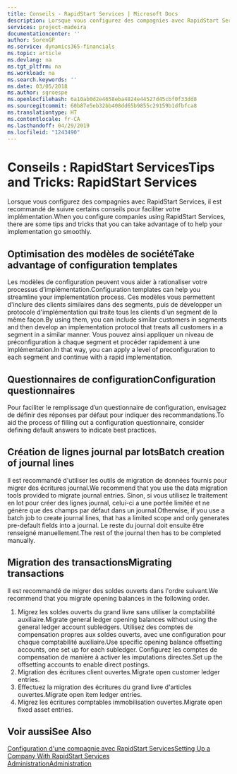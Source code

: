 ```yaml
---
title: Conseils - RapidStart Services | Microsoft Docs
description: Lorsque vous configurez des compagnies avec RapidStart Services, il est recommandé de suivre certains conseils pour faciliter votre implémentation.
services: project-madeira
documentationcenter: ''
author: SorenGP
ms.service: dynamics365-financials
ms.topic: article
ms.devlang: na
ms.tgt_pltfrm: na
ms.workload: na
ms.search.keywords: ''
ms.date: 03/05/2018
ms.author: sgroespe
ms.openlocfilehash: 6a10ab0d2e4658eba4824e44527d45cbf0f33dd8
ms.sourcegitcommit: 60b87e5eb32bb408dd65b9855c29159b1dfbfca8
ms.translationtype: HT
ms.contentlocale: fr-CA
ms.lasthandoff: 04/29/2019
ms.locfileid: "1243490"
---
```

# <a name="tips-and-tricks-rapidstart-services"></a><span data-ttu-id="67ffe-103">Conseils : RapidStart Services</span><span class="sxs-lookup"><span data-stu-id="67ffe-103">Tips and Tricks: RapidStart Services</span></span>
<span data-ttu-id="67ffe-104">Lorsque vous configurez des compagnies avec RapidStart Services, il est recommandé de suivre certains conseils pour faciliter votre implémentation.</span><span class="sxs-lookup"><span data-stu-id="67ffe-104">When you configure companies using RapidStart Services, there are some tips and tricks that you can take advantage of to help your implementation go smoothly.</span></span>  

## <a name="take-advantage-of-configuration-templates"></a><span data-ttu-id="67ffe-105">Optimisation des modèles de société</span><span class="sxs-lookup"><span data-stu-id="67ffe-105">Take advantage of configuration templates</span></span>  
<span data-ttu-id="67ffe-106">Les modèles de configuration peuvent vous aider à rationaliser votre processus d’implémentation.</span><span class="sxs-lookup"><span data-stu-id="67ffe-106">Configuration templates can help you streamline your implementation process.</span></span> <span data-ttu-id="67ffe-107">Ces modèles vous permettent d'inclure des clients similaires dans des segments, puis de développer un protocole d'implémentation qui traite tous les clients d'un segment de la même façon.</span><span class="sxs-lookup"><span data-stu-id="67ffe-107">By using them, you can include similar customers in segments and then develop an implementation protocol that treats all customers in a segment in a similar manner.</span></span> <span data-ttu-id="67ffe-108">Vous pouvez ainsi appliquer un niveau de préconfiguration à chaque segment et procéder rapidement à une implémentation.</span><span class="sxs-lookup"><span data-stu-id="67ffe-108">In that way, you can apply a level of preconfiguration to each segment and continue with a rapid implementation.</span></span>  

## <a name="configuration-questionnaires"></a><span data-ttu-id="67ffe-109">Questionnaires de configuration</span><span class="sxs-lookup"><span data-stu-id="67ffe-109">Configuration questionnaires</span></span>  
<span data-ttu-id="67ffe-110">Pour faciliter le remplissage d’un questionnaire de configuration, envisagez de définir des réponses par défaut pour indiquer des recommandations.</span><span class="sxs-lookup"><span data-stu-id="67ffe-110">To aid the process of filling out a configuration questionnaire, consider defining default answers to indicate best practices.</span></span>  

## <a name="batch-creation-of-journal-lines"></a><span data-ttu-id="67ffe-111">Création de lignes journal par lots</span><span class="sxs-lookup"><span data-stu-id="67ffe-111">Batch creation of journal lines</span></span>  
<span data-ttu-id="67ffe-112">Il est recommandé d'utiliser les outils de migration de données fournis pour migrer des écritures journal.</span><span class="sxs-lookup"><span data-stu-id="67ffe-112">We recommend that you use the data migration tools provided to migrate journal entries.</span></span> <span data-ttu-id="67ffe-113">Sinon, si vous utilisez le traitement en lot pour créer des lignes journal, celui-ci a une portée limitée et ne génère que des champs par défaut dans un journal.</span><span class="sxs-lookup"><span data-stu-id="67ffe-113">Otherwise, if you use a batch job to create journal lines, that has a limited scope and only generates pre-default fields into a journal.</span></span> <span data-ttu-id="67ffe-114">Le reste du journal doit ensuite être renseigné manuellement.</span><span class="sxs-lookup"><span data-stu-id="67ffe-114">The rest of the journal then has to be completed manually.</span></span>  

## <a name="migrating-transactions"></a><span data-ttu-id="67ffe-115">Migration des transactions</span><span class="sxs-lookup"><span data-stu-id="67ffe-115">Migrating transactions</span></span>  
<span data-ttu-id="67ffe-116">Il est recommandé de migrer des soldes ouverts dans l'ordre suivant.</span><span class="sxs-lookup"><span data-stu-id="67ffe-116">We recommend that you migrate opening balances in the following order.</span></span>  

1.  <span data-ttu-id="67ffe-117">Migrez les soldes ouverts du grand livre sans utiliser la comptabilité auxiliaire.</span><span class="sxs-lookup"><span data-stu-id="67ffe-117">Migrate general ledger opening balances without using the general ledger account subledgers.</span></span> <span data-ttu-id="67ffe-118">Utilisez des comptes de compensation propres aux soldes ouverts, avec une configuration pour chaque comptabilité auxiliaire.</span><span class="sxs-lookup"><span data-stu-id="67ffe-118">Use specific opening balance offsetting accounts, one set up for each subledger.</span></span> <span data-ttu-id="67ffe-119">Configurez les comptes de compensation de manière à activer les imputations directes.</span><span class="sxs-lookup"><span data-stu-id="67ffe-119">Set up the offsetting accounts to enable direct postings.</span></span>  
2.  <span data-ttu-id="67ffe-120">Migration des écritures client ouvertes.</span><span class="sxs-lookup"><span data-stu-id="67ffe-120">Migrate open customer ledger entries.</span></span>  
3.  <span data-ttu-id="67ffe-121">Effectuez la migration des écritures du grand livre d'articles ouvertes.</span><span class="sxs-lookup"><span data-stu-id="67ffe-121">Migrate open item ledger entries.</span></span>  
4.  <span data-ttu-id="67ffe-122">Migrez les écritures comptables immobilisation ouvertes.</span><span class="sxs-lookup"><span data-stu-id="67ffe-122">Migrate open fixed asset entries.</span></span>  

## <a name="see-also"></a><span data-ttu-id="67ffe-123">Voir aussi</span><span class="sxs-lookup"><span data-stu-id="67ffe-123">See Also</span></span>  
[<span data-ttu-id="67ffe-124">Configuration d'une compagnie avec RapidStart Services</span><span class="sxs-lookup"><span data-stu-id="67ffe-124">Setting Up a Company With RapidStart Services</span></span>](admin-set-up-a-company-with-rapidstart.md)  
[<span data-ttu-id="67ffe-125">Administration</span><span class="sxs-lookup"><span data-stu-id="67ffe-125">Administration</span></span>](admin-setup-and-administration.md)
